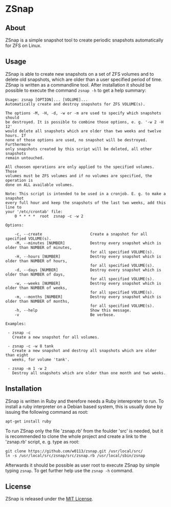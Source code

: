 
# ZSnap

## About

ZSnap is a simple snapshot tool to create periodic snapshots automatically for ZFS on Linux.


## Usage

ZSnap is able to create new snapshots on a set of ZFS volumes and to delete old snapshots, which are older than a user specified period of time. ZSnap is written as a commandline tool. After installation it should be possible to execute the command `zsnap -h` to get a help summary: 

    Usage: zsnap [OPTION]... [VOLUME]...
    Automatically create and destroy snapshots for ZFS VOLUME(s).

    The options -M, -H, -d, -w or -m are used to specify which snapshots should
    be destroyed. It is possible to combine those options, e. g. '-w 2 -H 12'
    would delete all snapshots which are older than two weeks and twelve hours. If
    none of those options are used, no snapshot will be destroyed. Furthermore
    only snapshots created by this script will be deleted, all other snapshots
    remain untouched.

    All choosen operations are only applied to the specified volumes. Those
    volumes must be ZFS volumes and if no volumes are specified, the operation is
    done on ALL available volumes.

    Note: This script is intended to be used in a cronjob. E. g. to make a snapshot
    every full hour and keep the snapshots of the last two weeks, add this line to
    your '/etc/crontab' file:
        0 * * * *  root  zsnap -c -w 2

    Options:

        -c, --create                     Create a snapshot for all specified VOLUME(s).
        -M, --minutes [NUMBER]           Destroy every snapshot which is older than NUMBER of minutes,
                                         for all specified VOLUME(s).
        -H, --hours [NUMBER]             Destroy every snapshot which is older than NUMBER of hours,
                                         for all specified VOLUME(s).
        -d, --days [NUMBER]              Destroy every snapshot which is older than NUMBER of days,
                                         for all specified VOLUME(s).
        -w, --weeks [NUMBER]             Destroy every snapshot which is older than NUMBER of weeks,
                                         for all specified VOLUME(s).
        -m, --months [NUMBER]            Destroy every snapshot which is older than NUMBER of months,
                                         for all specified VOLUME(s).
        -h, --help                       Show this message.
        -v                               Be verbose.

    Examples:

     - zsnap -c
       Create a new snapshot for all volumes.

     - zsnap -c -w 8 tank
       Create a new snapshot and destroy all snapshots which are older than eight
       weeks, for volume 'tank'.

     - zsnap -m 1 -w 2
       Destroy all snapshots which are older than one month and two weeks.


## Installation

ZSnap is written in Ruby and therefore needs a Ruby interepreter to run. To install a ruby interpreter on a Debian based system, this is usually done by issuing the following command as root:

    apt-get install ruby

To run ZSnap only the file 'zsnap.rb' from the foulder 'src' is needed, but it is recommended to clone the whole project and create a link to the 'zsnap.rb' script, e. g. type as root:

    git clone https://github.com/w0113/zsnap.git /usr/local/src/
    ln -s /usr/local/src/zsnap/src/zsnap.rb /usr/local/sbin/zsnap

Afterwards it should be possible as user root to execute ZSnap by simple typing `zsnap`. To get further help use the `zsnap -h` command.


## License

ZSnap is released under the [MIT License](https://tldrlegal.com/license/mit-license).

